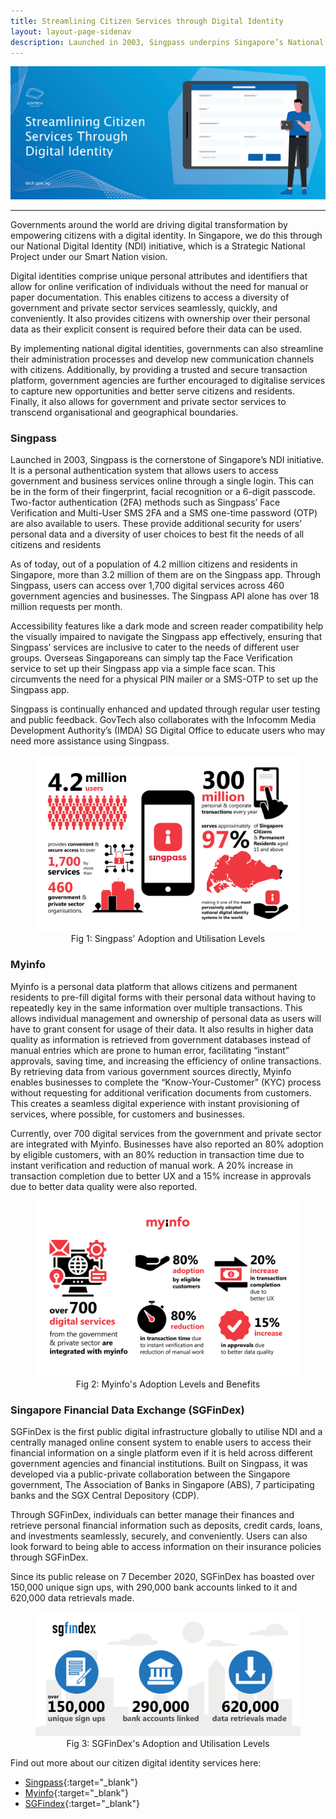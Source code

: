 ```yaml
---
title: Streamlining Citizen Services through Digital Identity
layout: layout-page-sidenav
description: Launched in 2003, Singpass underpins Singapore’s National Digital Identity initiative which empowers residents and businesses with a digital identity.
---
```


![Streamlining Citizen Services through Digital Identity](/assets/img/digital-transformation/Streamlining_citizen_digital_services_header_banner.png)

---

Governments around the world are driving digital transformation by empowering citizens with a digital identity. In Singapore, we do this through our National Digital Identity (NDI) initiative, which is a Strategic National Project under our Smart Nation vision. 

Digital identities comprise unique personal attributes and identifiers that allow for online verification of individuals without the need for manual or paper documentation. This enables citizens to access a diversity of government and private sector services seamlessly, quickly, and conveniently. It also provides citizens with ownership over their personal data as their explicit consent is required before their data can be used.  

By implementing national digital identities, governments can also streamline their administration processes and develop new communication channels with citizens. Additionally, by providing a trusted and secure transaction platform, government agencies are further encouraged to digitalise services to capture new opportunities and better serve citizens and residents. Finally, it also allows for government and private sector services to transcend organisational and geographical boundaries.  

### Singpass

Launched in 2003, Singpass is the cornerstone of Singapore’s NDI initiative. It is a personal authentication system that allows users to access government and business services online through a single login. This can be in the form of their fingerprint, facial recognition or a 6-digit passcode. Two-factor authentication (2FA) methods such as Singpass’ Face Verification and Multi-User SMS 2FA and a SMS one-time password (OTP) are also available to users. These provide additional security for users’ personal data and a diversity of user choices to best fit the needs of all citizens and residents

As of today, out of a population of 4.2 million citizens and residents in Singapore, more than 3.2 million of them are on the Singpass app. Through Singpass, users can access over 1,700 digital services across 460 government agencies and businesses. The Singpass API alone has over 18 million requests per month.  

Accessibility features like a dark mode and screen reader compatibility help the visually impaired to navigate the Singpass app effectively, ensuring that Singpass’ services are inclusive to cater to the needs of different user groups. Overseas Singaporeans can simply tap the Face Verification service to set up their Singpass app via a simple face scan. This circumvents the need for a physical PIN mailer or a SMS-OTP to set up the Singpass app.

Singpass is continually enhanced and updated through regular user testing and public feedback. GovTech also collaborates with the Infocomm Media Development Authority’s (IMDA) SG Digital Office to educate users who may need more assistance using Singpass.

<figure style="text-align: center">
  <img
    src="/assets/img/digital-transformation/Streamlining_Fig_1.png" 
    alt="Fig 1: Singpass' Adoption and Utilisation Levels"
  />
  <figcaption>Fig 1: Singpass' Adoption and Utilisation Levels</figcaption>
</figure>

### Myinfo

Myinfo is a personal data platform that allows citizens and permanent residents to pre-fill digital forms with their personal data without having to repeatedly key in the same information over multiple transactions. This allows individual management and ownership of personal data as users will have to grant consent for usage of their data. It also results in higher data quality as information is retrieved from government databases instead of manual entries which are prone to human error, facilitating “instant” approvals, saving time, and increasing the efficiency of online transactions. By retrieving data from various government sources directly, Myinfo enables businesses to complete the “Know-Your-Customer” (KYC) process without requesting for additional verification documents from customers. This creates a seamless digital experience with instant provisioning of services, where possible, for customers and businesses. 

Currently, over 700 digital services from the government and private sector are integrated with Myinfo. Businesses have also reported an 80% adoption by eligible customers, with an 80% reduction in transaction time due to instant verification and reduction of manual work. A 20% increase in transaction completion due to better UX and a 15% increase in approvals due to better data quality were also reported.   

<figure style="text-align: center">
  <img
    src="/assets/img/digital-transformation/Streamlining_Fig_2.png" 
    alt="Fig 2: Myinfo's Adoption Levels and Benefits"
  />
  <figcaption>Fig 2: Myinfo's Adoption Levels and Benefits</figcaption>
</figure>

### Singapore Financial Data Exchange (SGFinDex)

SGFinDex is the first public digital infrastructure globally to utilise NDI and a centrally managed online consent system to enable users to access their financial information on a single platform even if it is held across different government agencies and financial institutions. Built on Singpass, it was developed via a public-private collaboration between the Singapore government, The Association of Banks in Singapore (ABS), 7 participating banks and the SGX Central Depository (CDP).

Through SGFinDex, individuals can better manage their finances and retrieve personal financial information such as deposits, credit cards, loans, and investments seamlessly, securely, and conveniently. Users can also look forward to being able to access information on their insurance policies through SGFinDex.

Since its public release on 7 December 2020, SGFinDex has boasted over 150,000 unique sign ups, with 290,000 bank accounts linked to it and 620,000 data retrievals made.

<figure style="text-align: center">
  <img
    src="/assets/img/digital-transformation/Streamlining_Fig_3.png" 
    alt="Fig 3: SGFinDex's Adoption and Utilisation Levels"
  />
  <figcaption>Fig 3: SGFinDex's Adoption and Utilisation Levels</figcaption>
</figure>

Find out more about our citizen digital identity services here:
*	[Singpass](https://www.developer.tech.gov.sg/products/categories/digital-identity/singpass/overview.html){:target="_blank"}
*	[Myinfo](https://www.developer.tech.gov.sg/products/categories/digital-identity/myinfo/overview.html){:target="_blank"}
*	[SGFindex](https://www.developer.tech.gov.sg/products/categories/digital-identity/sgfindex/overview.html){:target="_blank"}

